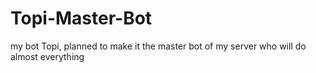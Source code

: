 # Topi-Master-Bot
my bot Topi, planned to make it the master bot of my server who will do almost everything
